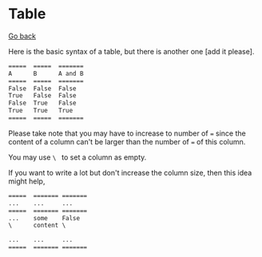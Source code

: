 # Table

[Go back](..#writing-rst-documents)

Here is the basic syntax of a table,
but there is another one [add it please].

```rest
=====  =====  =======
A      B      A and B
=====  =====  =======
False  False  False
True   False  False
False  True   False
True   True   True
=====  =====  =======
```

Please take note that you may have to increase to
number of ``=`` since the content of a column
can't be larger than the number of ``=`` of this
column.

You may use ``\ `` to set a column as empty.

If you want to write a lot but don't increase the column
size, then this idea might help,

```rest
=====  ======= =======
...    ...     ...
=====  ======= =======
...    some    False
\      content \

...    ...     ...
=====  ======= =======
```